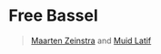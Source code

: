 # Free Bassel

> [Maarten Zeinstra](../appendix/attributions.html#maarten-zeinstra) and [Muid Latif](../appendix/attributions.html#muid-latif)
